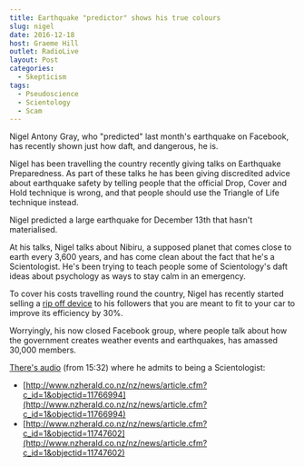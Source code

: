 ```yaml
---
title: Earthquake "predictor" shows his true colours
slug: nigel
date: 2016-12-18
host: Graeme Hill
outlet: RadioLive
layout: Post
categories:
  - Skepticism
tags:
  - Pseudoscience
  - Scientology
  - Scam
---
```


Nigel Antony Gray, who "predicted" last month's earthquake on Facebook, has recently shown just how daft, and dangerous, he is.

<!-- more -->

Nigel has been travelling the country recently giving talks on Earthquake Preparedness. As part of these talks he has been giving discredited advice about earthquake safety by telling people that the official Drop, Cover and Hold technique is wrong, and that people should use the Triangle of Life technique instead.

Nigel predicted a large earthquake for December 13th that hasn't materialised.

At his talks, Nigel talks about Nibiru, a supposed planet that comes close to earth every 3,600 years, and has come clean about the fact that he's a Scientologist. He's been trying to teach people some of Scientology's daft ideas about psychology as ways to stay calm in an emergency.

To cover his costs travelling round the country, Nigel has recently started selling a [rip off device](http://cleanturbonewzealand.yolasite.com/) to his followers that you are meant to fit to your car to improve its efficiency by 30%.

Worryingly, his now closed Facebook group, where people talk about how the government creates weather events and earthquakes, has amassed 30,000 members.

[There's audio](https://www.facebook.com/sccrrrreeeewiiiee/videos/10208407538731707/) (from 15:32) where he admits to being a Scientologist:

- [http://www.nzherald.co.nz/nz/news/article.cfm?c_id=1&objectid=11766994](http://www.nzherald.co.nz/nz/news/article.cfm?c_id=1&objectid=11766994)
- [http://www.nzherald.co.nz/nz/news/article.cfm?c_id=1&objectid=11747602](http://www.nzherald.co.nz/nz/news/article.cfm?c_id=1&objectid=11747602)
